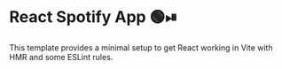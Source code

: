 # React Spotify App 🟢⏯

This template provides a minimal setup to get React working in Vite with HMR and some ESLint rules.

